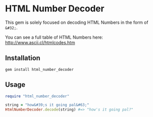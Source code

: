 # HTML Number Decoder

This gem is solely focused on decoding HTML Numbers in the form of `&#32;`.

You can see a full table of HTML Numbers here: http://www.ascii.cl/htmlcodes.htm

## Installation

```
gem install html_number_decoder
```

## Usage

```ruby
require "html_number_decoder"

string = "how&#39;s it going pal&#63;"
HtmlNumberDecoder.decode(string) #=> "how's it going pal?"
```
